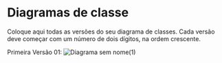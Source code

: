 # Diagramas de classe
Coloque aqui todas as versões do seu diagrama de classes. Cada versão deve começar com um número de dois dígitos, na ordem crescente.

Primeira Versão 01:
![Diagrama sem nome(1)](https://user-images.githubusercontent.com/104331565/229008771-807826ff-f144-47db-86f8-ebca84ead99f.jpg)
